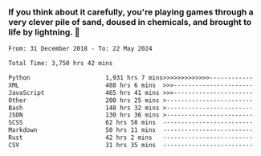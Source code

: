 ### If you think about it carefully, you're playing games through a very clever pile of sand, doused in chemicals, and brought to life by lightning.  👋


<!--START_SECTION:waka-->

```txt
From: 31 December 2018 - To: 22 May 2024

Total Time: 3,750 hrs 42 mins

Python                     1,931 hrs 7 mins>>>>>>>>>>>>>------------   51.49 %
XML                        488 hrs 6 mins  >>>----------------------   13.01 %
JavaScript                 465 hrs 41 mins >>>----------------------   12.42 %
Other                      200 hrs 25 mins >------------------------   05.34 %
Bash                       148 hrs 32 mins >------------------------   03.96 %
JSON                       130 hrs 36 mins >------------------------   03.48 %
SCSS                       62 hrs 58 mins  -------------------------   01.68 %
Markdown                   50 hrs 11 mins  -------------------------   01.34 %
Rust                       42 hrs 2 mins   -------------------------   01.12 %
CSV                        31 hrs 35 mins  -------------------------   00.84 %
```

<!--END_SECTION:waka-->
